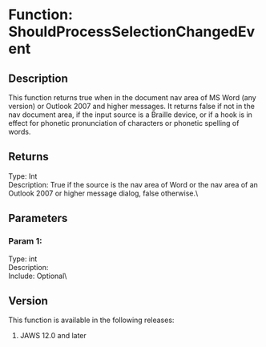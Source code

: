 # Function: ShouldProcessSelectionChangedEvent

## Description

This function returns true when in the document nav area of MS Word (any
version) or Outlook 2007 and higher messages. It returns false if not in
the nav document area, if the input source is a Braille device, or if a
hook is in effect for phonetic pronunciation of characters or phonetic
spelling of words.

## Returns

Type: Int\
Description: True if the source is the nav area of Word or the nav area
of an Outlook 2007 or higher message dialog, false otherwise.\

## Parameters

### Param 1:

Type: int\
Description:\
Include: Optional\

## Version

This function is available in the following releases:

1.  JAWS 12.0 and later
